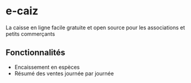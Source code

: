 # e-caiz
La caisse en ligne facile gratuite et open source pour les associations et petits commerçants

## Fonctionnalités
- Encaissement en espèces
- Résumé des ventes journée par journée
